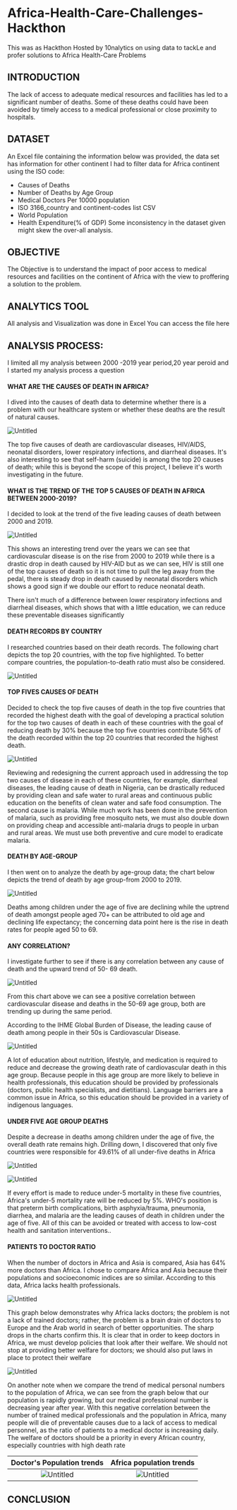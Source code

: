 # Africa-Health-Care-Challenges-Hackthon
This was as Hackthon Hosted by 10nalytics on using data to tackLe and profer solutions to Africa Health-Care Problems

## INTRODUCTION
The lack of access to adequate medical resources and facilities has led to a significant number of deaths. Some of these deaths could have been avoided by timely access to a medical professional or close proximity to hospitals.

## DATASET
An Excel file containing the information below was provided, the data set has information for other continent I had to filter data for Africa continent using the ISO code: 
- Causes of Deaths
- Number of Deaths by Age Group
- Medical Doctors Per 10000 population
- ISO 3166_country and continent-codes list CSV
- World Population
- Health Expenditure(% of GDP)
Some inconsistency in the dataset given might skew the over-all analysis.

## OBJECTIVE
The Objective is to understand the impact of poor access to medical resources and facilities on the continent of Africa with the view to proffering a solution to the problem. 

## ANALYTICS TOOL
All analysis and Visualization was done in Excel You can access the file here []()

## ANALYSIS PROCESS:
I limited all my analysis between 2000 -2019 year period,20 year peroid and I started my analysis process a question

#### WHAT ARE THE CAUSES OF DEATH IN AFRICA?

I dived into the causes of death data to determine whether there is a problem with our healthcare system or whether these deaths are the result of natural causes. 

![Untitled](IMAGE/M2.png)

The top five causes of death are cardiovascular diseases, HIV/AIDS, neonatal disorders, lower respiratory infections, and diarrheal diseases. It's also interesting to see that self-harm (suicide) is among the top 20 causes of death; while this is beyond the scope of this project, I believe it's worth investigating in the future.

#### WHAT IS THE TREND OF THE TOP 5 CAUSES OF DEATH IN AFRICA BETWEEN 2000-2019?
I decided to look at the trend of the five leading causes of death between 2000 and 2019.

![Untitled](IMAGE/M1.png)

This shows an interesting trend over the years we can see that cardiovascular disease is on the rise from 2000 to 2019 while there is a drastic drop in death caused by HIV-AID but as we can see, HIV is still one of the top causes of death so it is not time to pull the leg away from the pedal, there is steady drop in death caused by neonatal disorders which shows a good sign if we double our effort to reduce neonatal death.

There isn't much of a difference between lower respiratory infections and diarrheal diseases, which shows that with a little education, we can reduce these preventable diseases significantly

#### DEATH RECORDS BY COUNTRY
I researched countries based on their death records. The following chart depicts the top 20 countries, with the top five highlighted. To better compare countries, the population-to-death ratio must also be considered.

![Untitled](IMAGE/M3.png)

#### TOP FIVES CAUSES OF DEATH 
Decided to check the top five causes of death in the top five countries that recorded the highest death with the goal of developing a practical solution for the top two causes of death in each of these countries with the goal of reducing death by 30% because the top five countries contribute 56% of the death recorded within the top 20 countries that recorded the highest death. 

![Untitled](IMAGE/M4.png)

Reviewing and redesigning the current approach used in addressing the top two causes of disease in each of these countries, for example, diarrheal diseases, the leading cause of death in Nigeria, can be drastically reduced by providing clean and safe water to rural areas and continuous public education on the benefits of clean water and safe food consumption. The second cause is malaria. While much work has been done in the prevention of malaria, such as providing free mosquito nets, we must also double down on providing cheap and accessible anti-malaria drugs to people in urban and rural areas. We must use both preventive and cure model to eradicate malaria.

#### DEATH BY AGE-GROUP
I then went on to analyze the death by age-group data; the chart below depicts the trend of death by age group-from 2000 to 2019.

![Untitled](IMAGE/M5.png)

Deaths among children under the age of five are declining while the uptrend of death amongst people aged 70+ can be attributed to old age and declining life expectancy; the concerning data point here is the rise in death rates for people aged 50 to 69.

#### ANY CORRELATION?
 I investigate further to see if there is any correlation between any cause of death and the upward trend of 50- 69 death.

![Untitled](IMAGE/M6.png)

From this chart above we can see a positive correlation between cardiovascular disease and deaths in the 50-69 age group, both are trending up during the same period. 

According to the IHME Global Burden of Disease, the leading cause of death among people in their 50s is Cardiovascular Disease.

![Untitled](IMAGE/M7.png)

A lot of education about nutrition, lifestyle, and medication is required to reduce and decrease the growing death rate of cardiovascular death in this age group. Because people in this age group are more likely to believe in health professionals, this education should be provided by professionals (doctors, public health specialists, and dietitians). Language barriers are a common issue in Africa, so this education should be provided in a variety of indigenous languages.

#### UNDER FIVE AGE GROUP DEATHS
Despite a decrease in deaths among children under the age of five, the overall death rate remains high. Drilling down, I discovered that only five countries were responsible for 49.61% of all under-five deaths in Africa

![Untitled](IMAGE/M8.png)

![Untitled](IMAGE/M9.png)

If every effort is made to reduce under-5 mortality in these five countries, Africa's under-5 mortality rate will be reduced by 5%. WHO's position is that preterm birth complications, birth asphyxia/trauma, pneumonia, diarrhea, and malaria are the leading causes of death in children under the age of five. All of this can be avoided or treated with access to low-cost health and sanitation interventions.. 

#### PATIENTS TO DOCTOR RATIO
When the number of doctors in Africa and Asia is compared, Asia has 64% more doctors than Africa. I chose to compare Africa and Asia because their populations and socioeconomic indices are so similar. According to this data, Africa lacks health professionals.

![Untitled](IMAGE/M10.png)

This graph below demonstrates why Africa lacks doctors; the problem is not a lack of trained doctors; rather, the problem is a brain drain of doctors to Europe and the Arab world in search of better opportunities. The sharp drops in the charts confirm this. It is clear that in order to keep doctors in Africa, we must develop policies that look after their welfare. We should not stop at providing better welfare for doctors; we should also put laws in place to protect their welfare

![Untitled](IMAGE/M11.png)    

On another note when we compare the trend of medical personal numbers to the population of Africa, we can see from the graph below that our population is rapidly growing, but our medical professional number is decreasing year after year. With this negative correlation between the number of trained medical professionals and the population in Africa, many people will die of preventable causes due to a lack of access to medical personnel, as the ratio of patients to a medical doctor is increasing daily. The welfare of doctors should be a priority in every African country, especially countries with high death rate

Doctor's Population trends               |           Africa population trends
:---------------------------------------:|:---------------------------------------:
![Untitled](IMAGE/M11.png)               | ![Untitled](IMAGE/M12.png) 

## CONCLUSION
